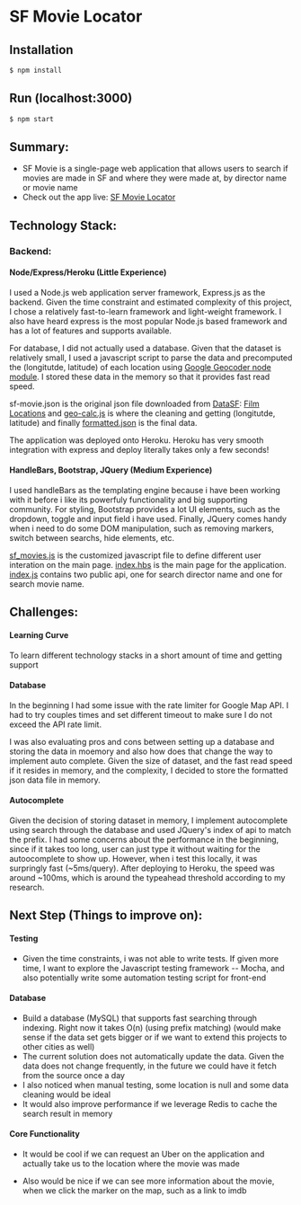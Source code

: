 # SF Movie Locator

## Installation

```bash
$ npm install
```
## Run (localhost:3000)

```bash
$ npm start
```

## Summary:
 * SF Movie is a single-page web application that allows users to search if movies are made in SF 
 and where they were made at, by director name or movie name
 * Check out the app live: [SF Movie Locator]
 
## Technology Stack:

### Backend:

#### Node/Express/Heroku (Little Experience)
I used a Node.js web application server framework, Express.js as the backend. Given the time constraint and estimated complexity of this project, I chose a relatively fast-to-learn framework and light-weight framework. I also have heard express is the most popular Node.js based framework and has a lot of features and supports available.

For database, I did not actually used a database. Given that the dataset is relatively small, I used a javascript script to parse the data and precomputed the (longitutde, latitude) of each location using [Google Geocoder node module](https://www.npmjs.com/package/geocoder). I stored these data in the memory so that it provides fast read speed. 

sf-movie.json is the original json file downloaded from [DataSF](http://www.datasf.org/): [Film
Locations](https://data.sfgov.org/Arts-Culture-and-Recreation-/Film-Locations-in-San-Francisco/yitu-d5am) and [geo-calc.js](https://github.com/gyx119/sf-movies/blob/master/geo-calc.js) is where the cleaning and getting (longitutde, latitude) and finally [formatted.json](https://github.com/gyx119/sf-movies/blob/master/formatted.json) is the final data.

The application was deployed onto Heroku. Heroku has very smooth integration with express and deploy literally takes only a few seconds!

#### HandleBars, Bootstrap, JQuery (Medium Experience)
I used handleBars as the templating engine because i have been working with it before i like its powerfuly functionality and big supporting community. For styling, Bootstrap provides a lot UI elements, such as the dropdown, toggle and input field i have used. Finally, JQuery comes handy when i need to do some DOM manipulation, such as removing markers, switch between searchs, hide elements, etc.

[sf_movies.js](https://github.com/gyx119/sf-movies/blob/master/public/javascripts/sf_movie.js) is the customized javascript file to define different user interation on the main page. [index.hbs](https://github.com/gyx119/sf-movies/blob/master/views/index.hbs) is the main page for the application. [index.js](https://github.com/gyx119/sf-movies/blob/master/routes/index.js) contains two public api, one for search director name and one for search movie name.

## Challenges:
#### Learning Curve
 To learn different technology stacks in a short amount of time and getting support
#### Database
In the beginning I had some issue with the rate limiter for Google Map API. I had to try couples times and set different timeout to make sure I do not exceed the API rate limit.

I was also evaluating pros and cons between setting up a database and storing the data in moemory and also how does that change the way to implement auto complete. Given the size of dataset, and the fast read speed if it resides in memory, and the complexity, I decided to store the formatted json data file in memory.

#### Autocomplete
Given the decision of storing dataset in memory, I implement autocomplete using search through the database and used JQuery's index of api to match the prefix. I had some concerns about the performance in the beginning, since if it takes too long, user can just type it without waiting for the autoocomplete to show up. However, when i test this locally, it was surpringly fast (~5ms/query). After deploying to Heroku, the speed was around ~100ms, which is around the typeahead threshold according to my research. 

## Next Step (Things to improve on):
#### Testing
* Given the time constraints, i was not able to write tests. If given more time, I want to explore the Javascript testing framework -- Mocha, and also potentially write some automation testing script for front-end

#### Database
* Build a database (MySQL) that supports fast searching through indexing. Right now it takes O(n) (using prefix matching) (would make sense if the data set gets bigger or if we want to extend this projects to other cities as well)
* The current solution does not automatically update the data. Given the data does not change frequently, in the future we could have it fetch from the source once a day
* I also noticed when manual testing, some location is null and some data cleaning would be ideal
* It would also improve performance if we leverage Redis to cache the search result in memory

#### Core Functionality
* It would be cool if we can request an Uber on the application and actually take us to the location where the movie was made
* Also would be nice if we can see more information about the movie, when we click the marker on the map, such as a link to imdb

   [SF Movie Locator]: <https://sf-movie-locator.herokuapp.com>
